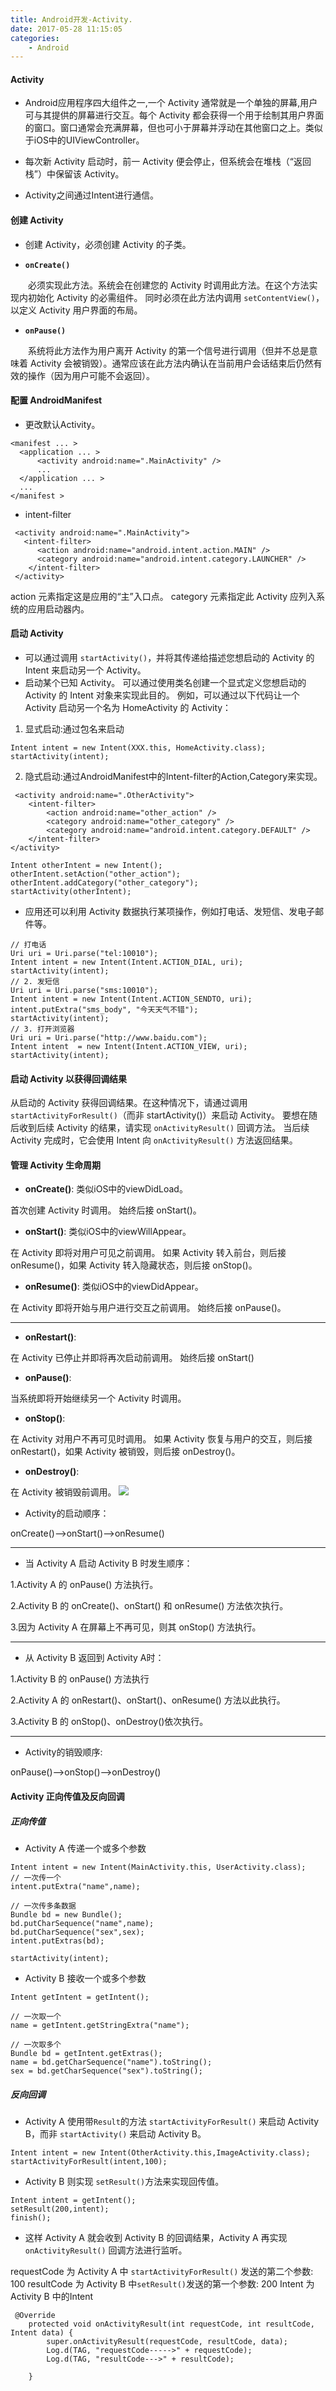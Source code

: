 ```yaml
---
title: Android开发-Activity.
date: 2017-05-28 11:15:05
categories:
    - Android
---
```

#### Activity

* Android应用程序四大组件之一,一个 Activity 通常就是一个单独的屏幕,用户可与其提供的屏幕进行交互。每个 Activity 都会获得一个用于绘制其用户界面的窗口。窗口通常会充满屏幕，但也可小于屏幕并浮动在其他窗口之上。类似于iOS中的UIViewController。

* 每次新 Activity 启动时，前一 Activity 便会停止，但系统会在堆栈（“返回栈”）中保留该 Activity。

* Activity之间通过Intent进行通信。

#### 创建 Activity
* 创建 Activity，必须创建 Activity 的子类。

* **`onCreate()`** 

　　必须实现此方法。系统会在创建您的 Activity 时调用此方法。在这个方法实现内初始化 Activity 的必需组件。 同时必须在此方法内调用 `setContentView()`，以定义 Activity 用户界面的布局。

* **`onPause()`**

　　系统将此方法作为用户离开 Activity 的第一个信号进行调用（但并不总是意味着 Activity 会被销毁）。通常应该在此方法内确认在当前用户会话结束后仍然有效的操作（因为用户可能不会返回）。
#### 配置 AndroidManifest

* 更改默认Activity。

```
<manifest ... >
  <application ... >
      <activity android:name=".MainActivity" />
      ...
  </application ... >
  ...
</manifest >
```
 
* intent-filter

```
 <activity android:name=".MainActivity">
   <intent-filter>
      <action android:name="android.intent.action.MAIN" />
      <category android:name="android.intent.category.LAUNCHER" />
    </intent-filter>
 </activity>
```

action 元素指定这是应用的“主”入口点。
category 元素指定此 Activity 应列入系统的应用启动器内。

#### 启动 Activity

* 可以通过调用 `startActivity()`，并将其传递给描述您想启动的 Activity 的 Intent 来启动另一个 Activity。
* 启动某个已知 Activity。 可以通过使用类名创建一个显式定义您想启动的 Activity 的 Intent 对象来实现此目的。 例如，可以通过以下代码让一个 Activity 启动另一个名为 HomeActivity 的 Activity：

1. 显式启动:通过包名来启动

```
Intent intent = new Intent(XXX.this, HomeActivity.class);
startActivity(intent);
```

2. 隐式启动:通过AndroidManifest中的Intent-filter的Action,Category来实现。

```
 <activity android:name=".OtherActivity">
    <intent-filter>
        <action android:name="other_action" />
        <category android:name="other_category" />
        <category android:name="android.intent.category.DEFAULT" />
    </intent-filter>
</activity>
```

```
Intent otherIntent = new Intent();
otherIntent.setAction("other_action");
otherIntent.addCategory("other_category");
startActivity(otherIntent);
```

* 应用还可以利用 Activity 数据执行某项操作，例如打电话、发短信、发电子邮件等。

```
// 打电话
Uri uri = Uri.parse("tel:10010");
Intent intent = new Intent(Intent.ACTION_DIAL, uri);
startActivity(intent);
// 2. 发短信
Uri uri = Uri.parse("sms:10010");
Intent intent = new Intent(Intent.ACTION_SENDTO, uri);
intent.putExtra("sms_body", "今天天气不错");
startActivity(intent);
// 3. 打开浏览器
Uri uri = Uri.parse("http://www.baidu.com");
Intent intent  = new Intent(Intent.ACTION_VIEW, uri);
startActivity(intent);
```

#### 启动 Activity 以获得回调结果

从启动的 Activity 获得回调结果。在这种情况下，请通过调用 `startActivityForResult()`（而非 startActivity()）来启动 Activity。 要想在随后收到后续 Activity 的结果，请实现 `onActivityResult()` 回调方法。 当后续 Activity 完成时，它会使用 Intent 向 `onActivityResult()` 方法返回结果。

#### 管理 Activity 生命周期

* **onCreate()**: 类似iOS中的viewDidLoad。

首次创建 Activity 时调用。
始终后接 onStart()。

* **onStart()**: 类似iOS中的viewWillAppear。

在 Activity 即将对用户可见之前调用。
如果 Activity 转入前台，则后接 onResume()，如果 Activity 转入隐藏状态，则后接 onStop()。

* **onResume()**: 类似iOS中的viewDidAppear。

在 Activity 即将开始与用户进行交互之前调用。
始终后接 onPause()。


---

* **onRestart()**:

在 Activity 已停止并即将再次启动前调用。
始终后接 onStart()

* **onPause()**:

当系统即将开始继续另一个 Activity 时调用。

* **onStop()**:

在 Activity 对用户不再可见时调用。
如果 Activity 恢复与用户的交互，则后接 onRestart()，如果 Activity 被销毁，则后接 onDestroy()。

* **onDestroy()**:

在 Activity 被销毁前调用。
![](https://developer.android.google.cn/images/activity_lifecycle.png)

* Activity的启动顺序：

onCreate()—>onStart()—>onResume()

---

* 当 Activity A 启动 Activity B 时发生顺序：

1.Activity A 的 onPause() 方法执行。

2.Activity B 的 onCreate()、onStart() 和 onResume() 方法依次执行。

3.因为 Activity A 在屏幕上不再可见，则其 onStop() 方法执行。

---

* 从 Activity B 返回到 Activity A时：

1.Activity B 的 onPause() 方法执行

2.Activity A 的 onRestart()、onStart()、onResume() 方法以此执行。

3.Activity B 的 onStop()、onDestroy()依次执行。

---

* Activity的销毁顺序:

onPause()—>onStop()—>onDestroy()


#### Activity 正向传值及反向回调
##### 正向传值
* Activity A 传递一个或多个参数

```
Intent intent = new Intent(MainActivity.this, UserActivity.class);
// 一次传一个
intent.putExtra("name",name);

// 一次传多条数据
Bundle bd = new Bundle();
bd.putCharSequence("name",name);
bd.putCharSequence("sex",sex);
intent.putExtras(bd);

startActivity(intent);
```

* Activity B 接收一个或多个参数

```
Intent getIntent = getIntent();

// 一次取一个
name = getIntent.getStringExtra("name");

// 一次取多个
Bundle bd = getIntent.getExtras();
name = bd.getCharSequence("name").toString();
sex = bd.getCharSequence("sex").toString();
```

##### 反向回调
* Activity A 使用带`Result`的方法 `startActivityForResult()` 来启动 Activity B，而非 `startActivity()` 来启动 Activity B。

```
Intent intent = new Intent(OtherActivity.this,ImageActivity.class);
startActivityForResult(intent,100);
```

* Activity B 则实现 `setResult()`方法来实现回传值。

```
Intent intent = getIntent();
setResult(200,intent);
finish();
```

* 这样 Activity A 就会收到 Activity B 的回调结果，Activity A 再实现 `onActivityResult()` 回调方法进行监听。

requestCode 为 Activity A 中 `startActivityForResult()` 发送的第二个参数: 100
resultCode 为 Activity B 中`setResult()`发送的第一个参数: 200
Intent 为 Activity B 中的Intent

```
 @Override
    protected void onActivityResult(int requestCode, int resultCode, Intent data) {
        super.onActivityResult(requestCode, resultCode, data);
        Log.d(TAG, "requestCode----->" + requestCode);
        Log.d(TAG, "resultCode--->" + resultCode);
        
    }
    
```

